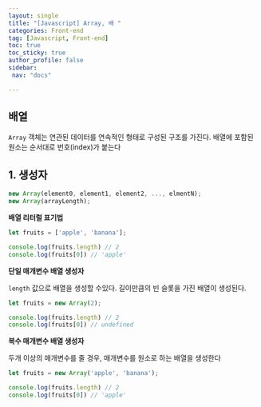 ```yaml
---
layout: single
title: "[Javascript] Array, 배 "
categories: Front-end
tag: [Javascript, Front-end]
toc: true
toc_sticky: true
author_profile: false
sidebar:
 nav: "docs"

---
```


## 배열

`Array` 객체는 연관된 데이터를 연속적인 형태로 구성된 구조를 가진다. 배열에 포함된 원소는 순서대로 번호(index)가 붙는다

## 1. 생성자

```js
new Array(element0, element1, element2, ..., elmentN);
new Array(arrayLength);
```

**배열 리터럴 표기법**

```js
let fruits = ['apple', 'banana'];

console.log(fruits.length) // 2
console.log(fruits[0]) // 'apple'
```

**단일 매개변수 배열 생성자**

`length` 값으로 배열을 생성할 수있다. 길이만큼의 빈 슬롯을 가진 배열이 생성된다.

```js
let fruits = new Array(2);

console.log(fruits.length) // 2
console.log(fruits[0]) // undefined
```

**복수 매개변수 배열 생성자**

두개 이상의 매개변수를 줄 경우, 매개변수를 원소로 하는 배열을 생성한다

```js
let fruits = new Array('apple', 'banana');

console.log(fruits.length) // 2
console.log(fruits[0]) // 'apple'
```
